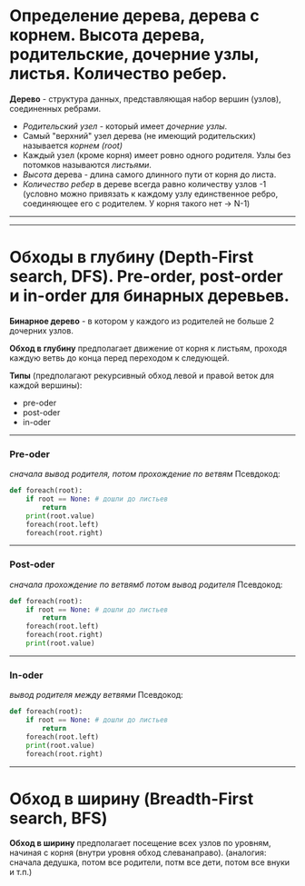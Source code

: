 # **Определение дерева, дерева с корнем. Высота дерева, родительские, дочерние узлы, листья. Количество ребер.**

**Дерево** - структура данных, представляющая набор вершин (узлов), соединенных ребрами.

- *Родительский узел* - который имеет *дочерние узлы*.
- Самый "верхний" узел дерева (не имеющий родительских) называется *корнем (root)*
- Каждый узел (кроме корня) имеет ровно одного родителя. Узлы без потомков называются *листьями*. 
- *Высота* дерева - длина самого длинного пути от корня до листа.
- *Количество ребер* в дереве всегда равно количеству узлов -1 (условно можно привязать к каждому узлу единственное ребро, соединяющее его с родителем. У корня такого нет -> N-1)

---
---

# **Обходы в глубину (Depth-First search, DFS). Pre-order, post-order и in-order для бинарных деревьев.**

**Бинарное дерево** - в котором у каждого из родителей не больше 2 дочерних узлов.

**Обход в глубину** предполагает движение от корня к листьям, проходя каждую ветвь до конца перед переходом к следующей.

**Типы** (предполагают рекурсивный обход левой и правой веток для каждой вершины):

- pre-oder
- post-oder
- in-oder

---
### **Pre-oder**

*сначала вывод родителя, потом прохождение по ветвям*
Псевдокод:
```python
def foreach(root):
    if root == None: # дошли до листьев
        return
    print(root.value)
    foreach(root.left)
    foreach(root.right)
```

---
### **Post-oder**

*сначала прохождение по ветвямб потом вывод родителя*
Псевдокод:
```python
def foreach(root):
    if root == None: # дошли до листьев
        return
    foreach(root.left)
    foreach(root.right)
    print(root.value)
```

---
### **In-oder**

*вывод родителя между ветвями*
Псевдокод:
```python
def foreach(root):
    if root == None: # дошли до листьев
        return
    foreach(root.left)
    print(root.value)
    foreach(root.right)
```
<!-- Это самый приятный вариант для дерева поиска, т.к. выводит значения вершин по порядку -->

---
# **Обход в ширину (Breadth-First search, BFS)**

**Обход в ширину** предполагает посещение всех узлов по уровням, начиная с корня (внутри уровня обход слеванаправо).
(аналогия: сначала дедушка, потом все родители, потм все дети, потом все внуки и т.п.)